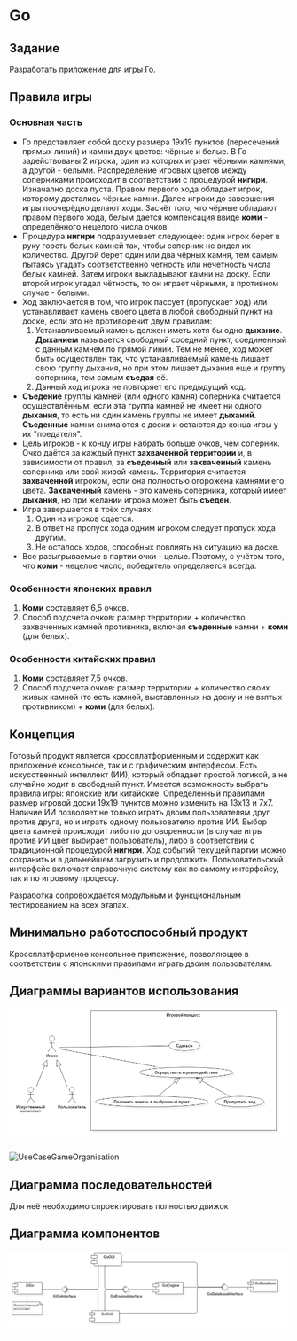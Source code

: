 # Go

## Задание
  Разработать приложение для игры Го.

## Правила игры

### Основная часть
  * Го представляет собой доску размера 19х19 пунктов (пересечений прямых линий) и камни двух цветов: чёрные и белые. В Го задействованы 2 игрока, один из которых играет чёрными камнями, а другой - белыми. Распределение игровых цветов между соперниками происходит в соответствии с процедурой __нигири__. Изначално доска пуста. Правом первого хода обладает игрок, которому достались чёрные камни. Далее игроки до завершения игры поочерёдно делают ходы. Засчёт того, что чёрные обладают правом первого хода, белым дается компенсация ввиде __коми__ - определённого нецелого числа очков.
  * Процедура __нигири__ подразумевает следующее: один игрок берет в руку горсть белых камней так, чтобы соперник не видел их количество. Другой берет один или два чёрных камня, тем самым пытаясь угадать соответственно четность или нечетность числа белых камней. Затем игроки выкладывают камни на доску. Если второй игрок угадал чётность, то он играет чёрными, в противном случае - белыми.
  * Ход заключается в том, что игрок пассует (пропускает ход) или устанавливает камень своего цвета в любой свободный пункт на доске, если это не противоречит двум правилам:
    1. Устанавливаемый камень должен иметь хотя бы одно __дыхание__. __Дыханием__ называется свободный соседний пункт, соединенный с данным камнем по прямой линии. Тем не менее, ход может быть осуществлен так, что устанавливаемый камень лишает свою группу дыхания, но при этом лишает дыхания еще и группу соперника, тем самым __съедая__ её.
    2. Данный ход игрока не повторяет его предыдущий ход.
  * __Съедение__ группы камней (или одного камня) соперника считается осуществлённым, если эта группа камней не имеет
    ни одного __дыхания__, то есть ни один камень группы не имеет __дыханий__. __Съеденные__ камни снимаются с доски и остаются до
    конца игры у их "поедателя".
  * Цель игроков - к концу игры набрать больше очков, чем соперник. Очко даётся за каждый пункт __захваченной территории__ и, в зависимости от правил, за __съеденный__ или __захваченный__ камень соперника или свой живой камень. Территория считается __захваченной__ игроком, если она полностью огорожена камнями его цвета. __Захваченный__ камень - это камень соперника, который имеет __дыхания__, но при желании игрока может быть __съеден__.
  * Игра завершается в трёх случаях:
    1. Один из игроков сдается.
    2. В ответ на пропуск хода одним игроком следует пропуск хода другим.
    3. Не осталось ходов, способных повлиять на ситуацию на доске.
  * Все разыгрываемые в партии очки - целые. Поэтому, с учётом того, что __коми__ - нецелое число, победитель определяется всегда.

### Особенности японских правил
  1. __Коми__ составляет 6,5 очков.
  2. Способ подсчета очков: размер территории + количество захваченных камней противника, включая __съеденные__ камни + __коми__ (для белых).
  
### Особенности китайских правил
  1. __Коми__ составляет 7,5 очков.
  2. Способ подсчета очков: размер территории + количество своих живых камней (то есть камней, выставленных на доску и не взятых противником) + __коми__ (для белых).

## Концепция
  Готовый продукт является кроссплатформенным и содержит как приложение консольное, так и с графическим интерфесом. Есть искусственный интеллект (ИИ), который обладает простой логикой, а не случайно ходит в свободный пункт. Имеется возможность выбрать правила игры: японские или китайские. Определенный правилами размер игровой доски 19х19 пунктов можно изменить на 13х13 и 7х7. Наличие ИИ позволяет не только играть двоим пользователям друг против друга, но и играть одному пользователю против ИИ. Выбор цвета камней происходит либо по договоренности (в случае игры против ИИ цвет выбирает пользователь), либо в соответствии с традиционной процедурой __нигири__. Ход событий текущей партии можно сохранить и в дальнейшем загрузить и продолжить. Пользовательский интерфейс включает справочную систему как по самому интерфейсу, так и по игровому процессу.
  
  Разработка сопровождается модульным и функциональным тестированием на всех этапах.

## Минимально работоспособный продукт
 Кроссплатформеное консольное приложение, позволяющее в соответствии с японскими правилами играть двоим пользователям.
  
## Диаграммы вариантов использования
![UseCaseGameProcess](report/UMLdiagrams/UseCase/GameProcess.png)

![UseCaseGameOrganisation](report/UMLdiagrams/UseCase/GameOrganisaton.png)
## Диаграмма последовательностей
Для неё необходимо спроектировать полностью движок
## Диаграмма компонентов
![Component](report/UMLdiagrams/Component/Component.png)
